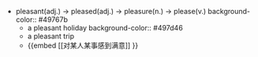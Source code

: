 - pleasant(adj.) -> pleased(adj.) -> pleasure(n.) -> please(v.)
  background-color:: #49767b
	- a pleasant holiday
	  background-color:: #497d46
	- a pleasant trip
	- {{embed [[对某人某事感到满意]] }}